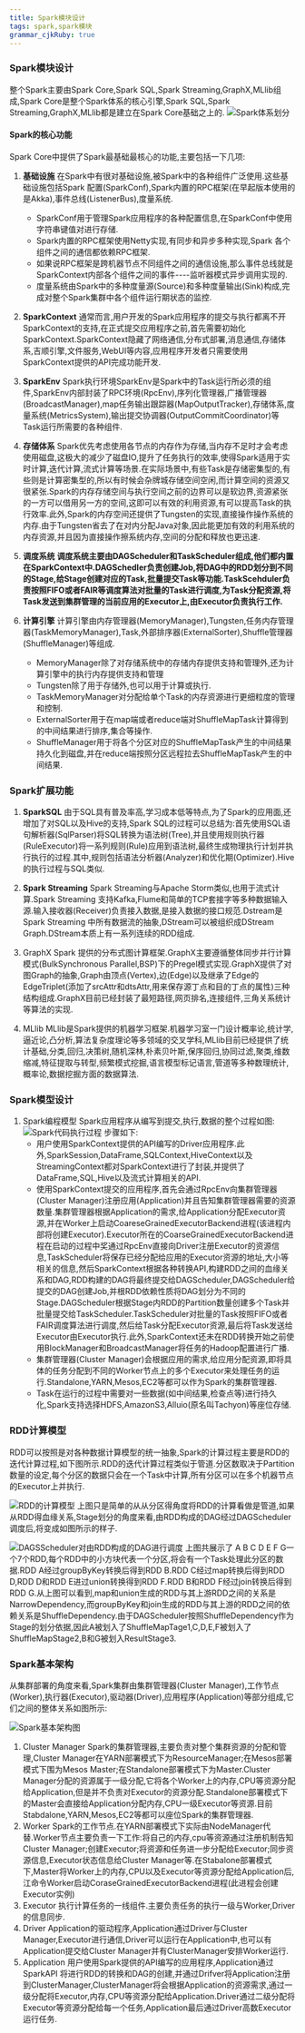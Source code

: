 ```yaml
---
title: Spark模块设计
tags: spark,spark模块
grammar_cjkRuby: true
---
```


### Spark模块设计
整个Spark主要由Spark Core,Spark SQL,Spark Streaming,GraphX,MLlib组成,Spark Core是整个Spark体系的核心引擎,Spark SQL,Spark Streaming,GraphX,MLlib都是建立在Spark Core基础之上的.
![Spark体系划分](https://www.github.com/lijiayan2015/cangku/raw/master/小书匠/1549937471559.png)

#### Spark的核心功能
Spark Core中提供了Spark最基础最核心的功能,主要包括一下几项:
1. **基础设施**
在Spark中有很对基础设施,被Spark中的各种组件广泛使用.这些基础设施包括Spark 配置(SparkConf),Spark内置的RPC框架(在早起版本使用的是Akka),事件总线(ListenerBus),度量系统.
	  - SparkConf用于管理Spark应用程序的各种配置信息,在SparkConf中使用字符串键值对进行存储.
	  - Spark内置的RPC框架使用Netty实现,有同步和异步多种实现,Spark 各个组件之间的通信都依赖RPC框架.
	  - 如果说RPC框架是跨机器节点不同组件之间的通信设施,那么事件总线就是SparkContext内部各个组件之间的事件----监听器模式异步调用实现的.
	  - 度量系统由Spark中的多种度量源(Source)和多种度量输出(Sink)构成,完成对整个Spark集群中各个组件运行期状态的监控.
	  
 2. **SparkContext**
 通常而言,用户开发的Spark应用程序的提交与执行都离不开SparkContext的支持,在正式提交应用程序之前,首先需要初始化SparkContext.SparkContext隐藏了网络通信,分布式部署,消息通信,存储体系,吉顺引擎,文件服务,WebUI等内容,应用程序开发者只需要使用SparkContext提供的API完成功能开发.
 
 3. **SparkEnv**
 Spark执行环境SparkEnv是Spark中的Task运行所必须的组件,SparkEnv内部封装了RPC环境(RpcEnv),序列化管理器,广播管理器(BroadcastManager),map任务输出跟踪器(MapOutputTracker),存储体系,度量系统(MetricsSystem),输出提交协调器(OutputCommitCoordinator)等Task运行所需要的各种组件.
 
 4. **存储体系**
 Spark优先考虑使用各节点的内存作为存储,当内存不足时才会考虑使用磁盘,这极大的减少了磁盘IO,提升了任务执行的效率,使得Spark适用于实时计算,迭代计算,流式计算等场景.在实际场景中,有些Task是存储密集型的,有些则是计算密集型的,所以有时候会杂牌城存储空间空闲,而计算空间的资源又很紧张.Spark的内存存储空间与执行空间之前的边界可以是软边界,资源紧张的一方可以借用另一方的空间,这即可以有效的利用资源,有可以提高Task的执行效率.此外,Spark的内存空间还提供了Tungsten的实现,直接操作操作系统的内存.由于Tungsten省去了在对内分配Java对象,因此能更加有效的利用系统的内存资源,并且因为直接操作擦系统内存,空间的分配和释放也更迅速.
 
 5. **调度系统**
 **调度系统主要由DAGScheduler和TaskScheduler组成,他们都内置在SparkContext中.DAGSchedler负责创建Job,将DAG中的RDD划分到不同的Stage,给Stage创建对应的Task,批量提交Task等功能.TaskScehduler负责按照FIFO或者FAIR等调度算法对批量的Task进行调度,为Task分配资源,将Task发送到集群管理的当前应用的Executor上,由Executor负责执行工作.**
 
 6. **计算引擎**
 计算引擎由内存管理器(MemoryManager),Tungsten,任务内存管理器(TaskMemoryManager),Task,外部排序器(ExternalSorter),Shuffle管理器(ShuffleManager)等组成.
 	- MemoryManager除了对存储系统中的存储内存提供支持和管理外,还为计算引擎中的执行内存提供支持和管理
 	- Tungsten除了用于存储外,也可以用于计算或执行.
 	- TaskMemoryManager对分配给单个Task的内存资源进行更细粒度的管理和控制.
 	- ExternalSorter用于在map端或者reduce端对ShuffleMapTask计算得到的中间结果进行排序,集合等操作.
 	- ShuffleManager用于将各个分区对应的ShuffleMapTask产生的中间结果持久化到磁盘,并在reduce端按照分区远程拉去ShuffleMapTask产生的中间结果.


### Spark扩展功能
1. **SparkSQL** 
由于SQL具有普及率高,学习成本低等特点,为了Spark的应用面,还增加了对SQL以及Hive的支持,Spark SQL的过程可以总结为:首先使用SQL语句解析器(SqlParser)将SQL转换为语法树(Tree),并且使用规则执行器(RuleExecutor)将一系列规则(Rule)应用到语法树,最终生成物理执行计划并执行执行的过程.其中,规则包括语法分析器(Analyzer)和优化期(Optimizer).Hive的执行过程与SQL类似.
2. **Spark Streaming**
Spark Streaming与Apache Storm类似,也用于流式计算.Spark Streaming 支持Kafka,Flume和简单的TCP套接字等多种数据输入源.输入接收器(Receiver)负责接入数据,是接入数据的接口规范.Dstream是Spark Streaming 中所有数据流的抽象,DStream可以被组织成DStream Graph.DStream本质上有一系列连续的RDD组成.

3. GraphX
Spark 提供的分布式图计算框架.GraphX主要遵循整体同步并行计算模式(BulkSynchronous Parallel,BSP)下的Pregel模式实现.GraphX提供了对图Graph的抽象,Graph由顶点(Vertex),边(Edge)以及继承了Edge的EdgeTriplet(添加了srcAttr和dtsAttr,用来保存源丁点和目的丁点的属性)三种结构组成.GraphX目前已经封装了最短路径,网页排名,连接组件,三角关系统计等算法的实现.

4. MLlib
MLlib是Spark提供的机器学习框架.机器学习室一门设计概率论,统计学,逼近论,凸分析,算法复杂度理论等多领域的交叉学科,MLlib目前已经提供了统计基础,分类,回归,决策树,随机深林,朴素贝叶斯,保序回归,协同过滤,聚类,维数缩减,特征提取与转型,频繁模式挖掘,语言模型标记语言,管道等多种数理统计,概率论,数据挖掘方面的数据算法.
  
  
### Spark模型设计
1. Spark编程模型
Spark应用程序从编写到提交,执行,数据的整个过程如图:
![Spark代码执行过程](https://www.github.com/lijiayan2015/cangku/raw/master/小书匠/1549942773519.png)
步骤如下:
     - 用户使用SparkContext提供的API编写的Driver应用程序.此外,SparkSession,DataFrame,SQLContext,HiveContext以及StreamingContext都对SparkContext进行了封装,并提供了DataFrame,SQL,Hive以及流式计算相关的API.
     - 使用SparkContext提交的应用程序,首先会通过RpcEnv向集群管理器(Cluster Manager)注册应用(Application)并且告知集群管理器需要的资源数量.集群管理器根据Application的需求,给Application分配Executor资源,并在Worker上启动CoareseGrainedExecutorBackend进程(该进程内部将创建Executor).Executor所在的CoarseGrainedExecutorBackend进程在启动的过程中奖通过RpcEnv直接向Driver注册Executor的资源信息,TaskScheduler将保存已经分配给应用的Executor资源的地址,大小等相关的信息,然后SparkContext根据各种转换API,构建RDD之间的血缘关系和DAG,RDD构建的DAG将最终提交给DAGScheduler,DAGScheduler给提交的DAG创建Job,并根RDD依赖性质将DAG划分为不同的Stage.DAGScheduler根据Stage内RDD的Partition数量创建多个Task并批量提交给TaskScheduler.TaskScheduler对批量的Task按照FIFO或者FAIR调度算法进行调度,然后给Task分配Executor资源,最后将Task发送给Executor由Executor执行.此外,SparkContext还未在RDD转换开始之前使用BlockManager和BroadcastManager将任务的Hadoop配置进行广播.
     - 集群管理器(Cluster Manager)会根据应用的需求,给应用分配资源,即将具体的任务分配到不同的Worker节点上的多个Executor来处理任务的运行.Standalone,YARN,Mesos,EC2等都可以作为Spark的集群管理器.
     - Task在运行的过程中需要对一些数据(如中间结果,检查点等)进行持久化,Spark支持选择HDFS,AmazonS3,Alluio(原名叫Tachyon)等座位存储.
  
### RDD计算模型
RDD可以按照是对各种数据计算模型的统一抽象,Spark的计算过程主要是RDD的迭代计算过程,如下图所示.RDD的迭代计算过程类似于管道.分区数取决于Partition数量的设定,每个分区的数据只会在一个Task中计算,所有分区可以在多个机器节点的Executor上并执行.

![RDD的计算模型](https://www.github.com/lijiayan2015/cangku/raw/master/小书匠/1549950348450.png)
上图只是简单的从从分区得角度将RDD的计算看做是管道,如果从RDD得血缘关系,Stage划分的角度来看,由RDD构成的DAG经过DAGScheduler调度后,将变成如图所示的样子.

![DAGSScheduler对由RDD构成的DAG进行调度](https://www.github.com/lijiayan2015/cangku/raw/master/小书匠/1549950494248.png)
上图共展示了 A B C D E F G一个7个RDD,每个RDD中的小方块代表一个分区,将会有一个Task处理此分区的数据.RDD A经过groupByKey转换后得到RDD B.RDD C经过map转换后得到RDD D,RDD D和RDD E进过union转换得到RDD F.RDD B和RDD F经过join转换后得到RDD G.从上图可以看到,map和union生成的RDD与其上游RDD之间的关系是NarrowDependency,而groupByKey和join生成的RDD与其上游的RDD之间的依赖关系是ShuffleDependency.由于DAGScheduler按照ShuffleDependency作为Stage的划分依据,因此A被划入了ShuffleMapTage1,C,D,E,F被划入了ShuffleMapStage2,B和G被划入ResultStage3.

### Spark基本架构
从集群部署的角度来看,Spark集群由集群管理器(Cluster Manager),工作节点(Worker),执行器(Executor),驱动器(Driver),应用程序(Application)等部分组成,它们之间的整体关系如图所示:

![Spark基本架构图](https://www.github.com/lijiayan2015/cangku/raw/master/小书匠/1549951737999.png)
1. Cluster Manager  Spark的集群管理器,主要负责对整个集群资源的分配和管理,Cluster Manager在YARN部署模式下为ResourceManager;在Mesos部署模式下围为Mesos Master;在Standalone部署模式下为Master.Cluster Manager分配的资源属于一级分配,它将各个Worker上的内存,CPU等资源分配给Application,但是并不负责对Executor的资源分配.Standalone部署模式下的Master会直接给Application分配内存,CPU一级Executor等资源.目前Stabdalone,YARN,Mesos,EC2等都可以座位Spark的集群管理器.
2. Worker  Spark的工作节点.在YARN部署模式下实际由NodeManager代替.Worker节点主要负责一下工作:将自己的内存,cpu等资源通过注册机制告知Cluster Manager;创建Executor;将资源和任务进一步分配给Executor;同步资源信息,Executor状态信息给Cluster Manager等.在Stabalone部署模式下,Master将Worker上的内存,CPU以及Executor等资源分配给Application后,江命令Worker启动CoraseGrainedExecutorBackend进程(此进程会创建Executor实例)
3. Executor  执行计算任务的一线组件.主要负责任务的执行一级与Worker,Driver的信息同步.
4. Driver Application的驱动程序,Application通过Driver与Cluster Manager,Executor进行通信,Driver可以运行在Application中,也可以有Application提交给Cluster Manager并有ClusterManager安排Worker运行.
5. Application 用户使用Spark提供的API编写的应用程序,Application通过SparkAPI 将进行RDD的转换和DAG的创建,并通过Drifver将Application注册到ClusterManager,ClusterManager将会根据Application的资源需求,通过一级分配将Executor,内存,CPU等资源分配给Application.Driver通过二级分配将Executor等资源分配给每一个任务,Application最后通过Driver高数Executor运行任务.
